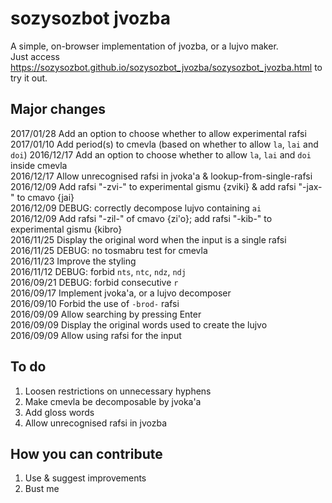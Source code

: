 # sozysozbot jvozba

A simple, on-browser implementation of jvozba, or a lujvo maker.  
Just access https://sozysozbot.github.io/sozysozbot_jvozba/sozysozbot_jvozba.html to try it out.  


## Major changes
2017/01/28 Add an option to choose whether to allow experimental rafsi
2017/01/10 Add period(s) to cmevla (based on whether to allow `la`, `lai` and `doi`)
2016/12/17 Add an option to choose whether to allow `la`, `lai` and `doi` inside cmevla  
2016/12/17 Allow unrecognised rafsi in jvoka'a & lookup-from-single-rafsi  
2016/12/09 Add rafsi "-zvi-" to experimental gismu {zviki} & add rafsi "-jax-" to cmavo {jai}  
2016/12/09 DEBUG: correctly decompose lujvo containing `ai`   
2016/12/09 Add rafsi "-zil-" of cmavo {zi'o}; add rafsi "-kib-" to experimental gismu {kibro}   
2016/11/25 Display the original word when the input is a single rafsi    
2016/11/25 DEBUG: no tosmabru test for cmevla  
2016/11/23 Improve the styling  
2016/11/12 DEBUG: forbid `nts`, `ntc`, `ndz`, `ndj`  
2016/09/21 DEBUG: forbid consecutive `r`  
2016/09/17 Implement jvoka'a, or a lujvo decomposer  
2016/09/10 Forbid the use of `-brod-` rafsi  
2016/09/09 Allow searching by pressing Enter  
2016/09/09 Display the original words used to create the lujvo  
2016/09/09 Allow using rafsi for the input  

## To do
1. Loosen restrictions on unnecessary hyphens
2. Make cmevla be decomposable by jvoka'a  
3. Add gloss words  
4. Allow unrecognised rafsi in jvozba

## How you can contribute
1. Use & suggest improvements
2. Bust me
